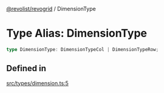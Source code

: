 [@revolist/revogrid](README.md) / DimensionType

# Type Alias: DimensionType

```ts
type DimensionType: DimensionTypeCol | DimensionTypeRow;
```

## Defined in

[src/types/dimension.ts:5](https://github.com/revolist/revogrid/blob/9117a91ea8e0927df97ffd7fc238d04b4ddfdd05/src/types/dimension.ts#L5)

